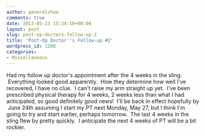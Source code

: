 ```yaml
---
author: generalchoa
comments: true
date: 2013-05-23 15:24:18+00:00
layout: post
slug: post-op-doctors-follow-up-2
title: 'Post-Op Doctor''s Follow-up #2'
wordpress_id: 1268
categories:
- Miscellaneous
---
```


Had my follow up doctor's appointment after the 4 weeks in the sling.  Everything looked good apparently.  How they determine how well I've recovered, I have no clue.  I can't raise my arm straight up yet.  I've been prescribed physical therapy for 4 weeks, 2 weeks less than what I had anticipated, so good definitely good news!  I'll be back in effect hopefully by  June 24th assuming I start my PT next Monday, May 27, but I think I'm going to try and start earlier, perhaps tomorrow.  The last 4 weeks in the sling flew by pretty quickly.  I anticipate the next 4 weeks of PT will be a bit rockier.
